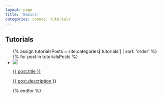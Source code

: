 ```yaml
---
layout: page
title: 'Basics'
categories: cosmos, tutorials
---
```


## Tutorials

<div class="row">
	<div class="col-xs-12 col-md-12">
		<ul class="examples-list list-unstyled">
			{% assign tutorialsPosts = site.categories['tutorials'] | sort: 'order' %}
			{% for post in tutorialsPosts %}
			  <li>
			  	<a href="{{ post.url }}">
			  		<div>
			  			<span class="img">
				  			<img src="{{ site.baseurl }}/images/tutorials/{{ post.url | split: '/' | last }}/{{ post.image }}" />
				  		</span>
				  		<div class="text">
					  		<p class="title">{{ post.title }}</p>
					  		<p>{{ post.description }}</p>
					  	</text>
				  	</div>
				  </a>
			  </li>
			{% endfor %}
		</ul>
	</div>
</div>
